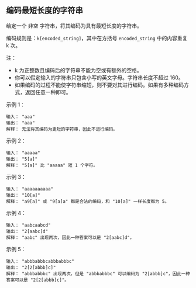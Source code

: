## 编码最短长度的字符串

给定一个 非空 字符串，将其编码为具有最短长度的字符串。

编码规则是：`k[encoded_string]`，其中在方括号 `encoded_string` 中的内容重复 k 次。

注：

* k 为正整数且编码后的字符串不能为空或有额外的空格。
* 你可以假定输入的字符串只包含小写的英文字母。字符串长度不超过 160。
* 如果编码的过程不能使字符串缩短，则不要对其进行编码。如果有多种编码方式，返回任意一种即可。

示例 1：

```
输入： "aaa"
输出： "aaa"
解释： 无法将其编码为更短的字符串，因此不进行编码。
```

示例 2：

```
输入： "aaaaa"
输出： "5[a]"
解释： "5[a]" 比 "aaaaa" 短 1 个字符。
```

示例 3：

```
输入： "aaaaaaaaaa"
输出： "10[a]"
解释： "a9[a]" 或 "9[a]a" 都是合法的编码，和 "10[a]" 一样长度都为 5。
```

示例 4：

```
输入： "aabcaabcd"
输出： "2[aabc]d"
解释： "aabc" 出现两次，因此一种答案可以是 "2[aabc]d"。
```

示例 5：

```
输入： "abbbabbbcabbbabbbc"
输出： "2[2[abbb]c]"
解释： "abbbabbbc" 出现两次，但是 "abbbabbbc" 可以编码为 "2[abbb]c"，因此一种答案可以是 "2[2[abbb]c]"。
```
